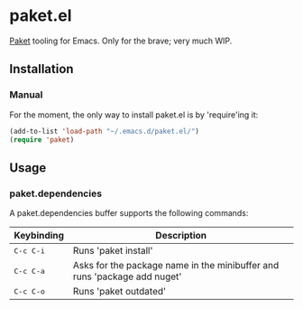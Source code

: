 # paket.el
[Paket](http://fsprojects.github.io/Paket/) tooling for Emacs.  Only for the brave; very much WIP.

## Installation

### Manual

For the moment, the only way to install paket.el is by 'require'ing it:

```el
(add-to-list 'load-path "~/.emacs.d/paket.el/")
(require 'paket)
```

## Usage

### paket.dependencies

A paket.dependencies buffer supports the following commands:

| Keybinding | Description |
|------------|-------------|
|<kbd>C-c C-i</kbd>| Runs 'paket install'|
|<kbd>C-c C-a</kbd>| Asks for the package name in the minibuffer and runs 'package add nuget'|
|<kbd>C-c C-o</kbd>| Runs 'paket outdated'|
